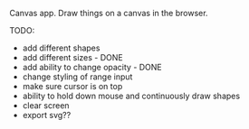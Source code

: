 Canvas app. Draw things on a canvas in the browser.

TODO:

- add different shapes
- add different sizes - DONE
- add ability to change opacity - DONE
- change styling of range input
- make sure cursor is on top
- ability to hold down mouse and continuously draw shapes
- clear screen
- export svg??
